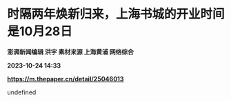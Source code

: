 # 时隔两年焕新归来，上海书城的开业时间是10月28日
**澎湃新闻编辑 洪宇 素材来源 上海黄浦 网络综合**

**2023-10-24 14:33**

**https://m.thepaper.cn/detail/25046013**

undefined